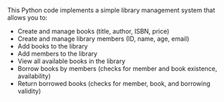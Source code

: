 <p>This Python code implements a simple library management system that allows you to:</p>
<ul>
<li>Create and manage books (title, author, ISBN, price)</li>
<li>Create and manage library members (ID, name, age, email)</li>
<li>Add books to the library</li>
<li>Add members to the library</li>
<li>View all available books in the library</li>
<li>Borrow books by members (checks for member and book existence, availability)</li>
<li>Return borrowed books (checks for member, book, and borrowing validity)</li>
</ul>


